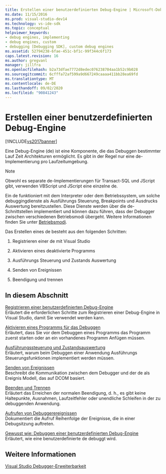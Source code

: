 ```yaml
---
title: Erstellen einer benutzerdefinierten Debug-Engine | Microsoft-Dokumentation
ms.date: 11/15/2016
ms.prod: visual-studio-dev14
ms.technology: vs-ide-sdk
ms.topic: conceptual
helpviewer_keywords:
- debug engines, implementing
- debug engines, custom
- debugging [Debugging SDK], custom debug engines
ms.assetid: 52794238-6fae-451c-bf1c-99f344c6f173
caps.latest.revision: 16
ms.author: gregvanl
manager: jillfra
ms.openlocfilehash: b2a73dfae7772d8edec076238704aa1b52c9b028
ms.sourcegitcommit: 6cfffa72af599a9d667249caaaa411bb28ea69fd
ms.translationtype: MT
ms.contentlocale: de-DE
ms.lasthandoff: 09/02/2020
ms.locfileid: "90841243"
---
```

# <a name="creating-a-custom-debug-engine"></a>Erstellen einer benutzerdefinierten Debug-Engine
[!INCLUDE[vs2017banner](../../includes/vs2017banner.md)]

Eine Debug-Engine (de) ist eine Komponente, die das Debuggen bestimmter Lauf Zeit Architekturen ermöglicht. Es gibt in der Regel nur eine de-Implementierung pro Laufzeitumgebung.  
  
> [!NOTE]
> Obwohl es separate de-Implementierungen für Transact-SQL und JScript gibt, verwenden VBScript und JScript eine einzelne de.  
  
 Ein de funktioniert mit dem Interpreter oder dem Betriebssystem, um solche debuggingdienste als Ausführungs Steuerung, Breakpoints und Ausdrucks Auswertung bereitzustellen. Diese Dienste werden über die de-Schnittstellen implementiert und können dazu führen, dass der Debugger zwischen verschiedenen Betriebsmodi übergeht. Weitere Informationen finden Sie unter [Betriebsmodi](../../extensibility/debugger/operational-modes.md).  
  
 Das Erstellen eines de besteht aus den folgenden Schritten:  
  
1. Registrieren einer de mit Visual Studio  
  
2. Aktivieren eines deaktivierte Programms  
  
3. Ausführungs Steuerung und Zustands Auswertung  
  
4. Senden von Ereignissen  
  
5. Beendigung und trennen  
  
## <a name="in-this-section"></a>In diesem Abschnitt  
 [Registrieren einer benutzerdefinierten Debug-Engine](../../extensibility/debugger/registering-a-custom-debug-engine.md)  
 Erläutert die erforderlichen Schritte zum Registrieren einer Debug-Engine in Visual Studio, damit Sie verwendet werden kann.  
  
 [Aktivieren eines Programms für das Debuggen](../../extensibility/debugger/enabling-a-program-to-be-debugged.md)  
 Erläutert, dass Sie vor dem Debuggen eines Programms das Programm zuerst starten oder an ein vorhandenes Programm Anfügen müssen.  
  
 [Ausführungssteuerung und Zustandsauswertung](../../extensibility/debugger/execution-control-and-state-evaluation.md)  
 Erläutert, warum beim Debuggen einer Anwendung Ausführungs Steuerungsfunktionen implementiert werden müssen.  
  
 [Senden von Ereignissen](../../extensibility/debugger/sending-events.md)  
 Beschreibt die Kommunikation zwischen dem Debugger und der de als Ereignis Modell, das auf DCOM basiert.  
  
 [Beenden und Trennen](../../extensibility/debugger/termination-and-detaching.md)  
 Erläutert das Erreichen der normalen Beendigung, d. h., es gibt keine Haltepunkte, Ausnahmen, Laufzeitfehler oder unendliche Schleifen in der zu debuggenden Anwendung.  
  
 [Aufrufen von Debuggerereignissen](../../extensibility/debugger/calling-debugger-events.md)  
 Dokumentiert die Aufruf Reihenfolge der Ereignisse, die in einer Debugsitzung auftreten.  
  
 [Gewusst wie: Debuggen einer benutzerdefinierten Debug-Engine](../../extensibility/debugger/how-to-debug-a-custom-debug-engine.md)  
 Erläutert, wie eine benutzerdefinierte de debuggt wird.  
  
## <a name="see-also"></a>Weitere Informationen  
 [Visual Studio Debugger-Erweiterbarkeit](../../extensibility/debugger/visual-studio-debugger-extensibility.md)
